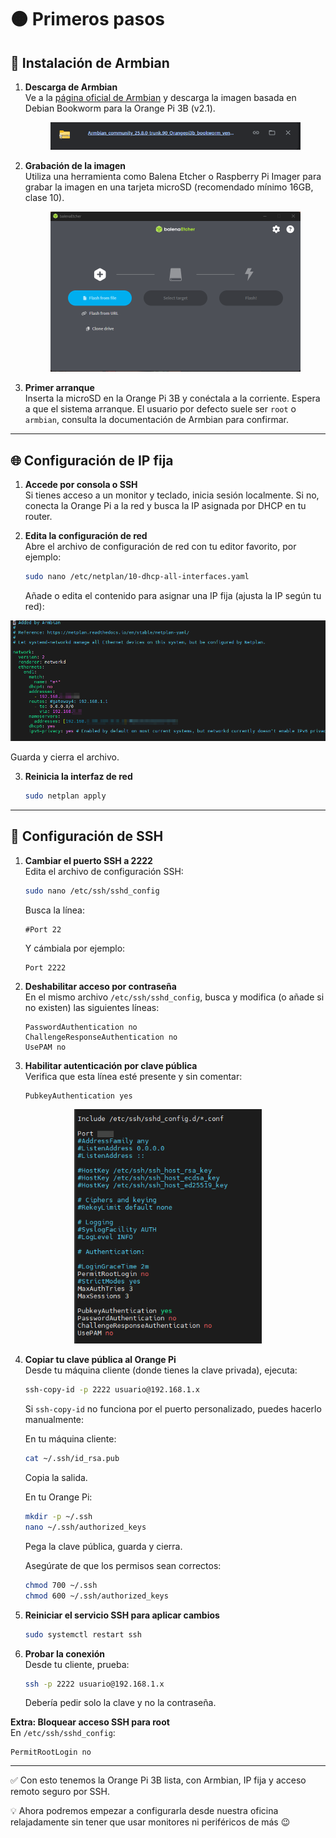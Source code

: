 # 🟠 Primeros pasos 

## 💾 Instalación de Armbian

1. **Descarga de Armbian**  
   Ve a la [página oficial de Armbian](https://www.armbian.com/orangepi3b/) y descarga la imagen basada en Debian Bookworm para la Orange Pi 3B (v2.1).

   <div style="text-align: center;">
      <img src="../img/primeros-pasos/armbian.png" alt="Texto alternativo" width="400"/>
   </div> 


2. **Grabación de la imagen**  
   Utiliza una herramienta como Balena Etcher o Raspberry Pi Imager para grabar la imagen en una tarjeta microSD (recomendado mínimo 16GB, clase 10).

   <div style="text-align: center;">
      <img src="../img/primeros-pasos/balena.png" alt="Texto alternativo" width="400"/>
   </div> 


3. **Primer arranque**  
   Inserta la microSD en la Orange Pi 3B y conéctala a la corriente. Espera a que el sistema arranque. El usuario por defecto suele ser `root` o `armbian`, consulta la documentación de Armbian para confirmar.

---

## 🌐 Configuración de IP fija

1. **Accede por consola o SSH**  
   Si tienes acceso a un monitor y teclado, inicia sesión localmente. Si no, conecta la Orange Pi a la red y busca la IP asignada por DHCP en tu router.

2. **Edita la configuración de red**  
   Abre el archivo de configuración de red con tu editor favorito, por ejemplo:

   ```sh
   sudo nano /etc/netplan/10-dhcp-all-interfaces.yaml
   ```

   Añade o edita el contenido para asignar una IP fija (ajusta la IP según tu red):

<div style="text-align: center;">
   <img src="../img/primeros-pasos/ip-fija.png" alt="Texto alternativo" width="600"/>
</div>   

   Guarda y cierra el archivo.

3. **Reinicia la interfaz de red**  

   ```sh
   sudo netplan apply
   ```

---

## 🔐 Configuración de SSH

1. **Cambiar el puerto SSH a 2222**  
   Edita el archivo de configuración SSH:

   ```sh
   sudo nano /etc/ssh/sshd_config
   ```

   Busca la línea:

   ```
   #Port 22
   ```

   Y cámbiala por ejemplo:

   ```
   Port 2222
   ```

2. **Deshabilitar acceso por contraseña**  
   En el mismo archivo `/etc/ssh/sshd_config`, busca y modifica (o añade si no existen) las siguientes líneas:

   ```
   PasswordAuthentication no
   ChallengeResponseAuthentication no
   UsePAM no
   ```

3. **Habilitar autenticación por clave pública**  
   Verifica que esta línea esté presente y sin comentar:

   ```
   PubkeyAuthentication yes
   ```

<div style="text-align: center;">
   <img src="img/primeros-pasos/ssh.png" alt="Texto alternativo" width="300"/>
</div>   



4. **Copiar tu clave pública al Orange Pi**  
   Desde tu máquina cliente (donde tienes la clave privada), ejecuta:

   ```sh
   ssh-copy-id -p 2222 usuario@192.168.1.x
   ```

   Si `ssh-copy-id` no funciona por el puerto personalizado, puedes hacerlo manualmente:

   En tu máquina cliente:

   ```sh
   cat ~/.ssh/id_rsa.pub
   ```

   Copia la salida.

   En tu Orange Pi:

   ```sh
   mkdir -p ~/.ssh
   nano ~/.ssh/authorized_keys
   ```

   Pega la clave pública, guarda y cierra.

   Asegúrate de que los permisos sean correctos:

   ```sh
   chmod 700 ~/.ssh
   chmod 600 ~/.ssh/authorized_keys
   ```

5. **Reiniciar el servicio SSH para aplicar cambios**

   ```sh
   sudo systemctl restart ssh
   ```

6. **Probar la conexión**  
   Desde tu cliente, prueba:

   ```sh
   ssh -p 2222 usuario@192.168.1.x
   ```

   Debería pedir solo la clave y no la contraseña.

**Extra: Bloquear acceso SSH para root**  
En `/etc/ssh/sshd_config`:

```
PermitRootLogin no
```

---

✅ Con esto tenemos la Orange Pi 3B lista, con Armbian, IP fija y acceso remoto seguro por SSH.

💡 Ahora podremos empezar a configurarla desde nuestra oficina relajadamente sin tener que usar monitores ni periféricos de más 😉
